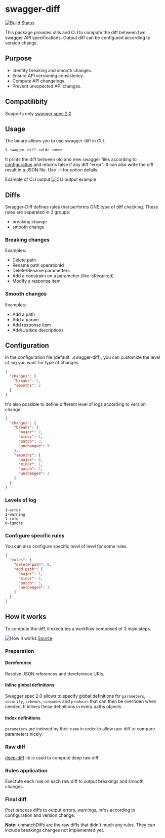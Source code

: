 # swagger-diff

[![Build Status][travis-image]][travis-url]

This package provides utils and CLI to compute the diff between two swagger API specifications. Output diff can be configured according to version change.

## Purpose
- Identify breaking and smooth changes.
- Ensure API versioning consistency.
- Compute API changelogs.
- Prevent unexpected API changes.

## Compatilibity

Supports only [swagger spec 2.0](https://github.com/swagger-api/swagger-spec/blob/master/versions/2.0.md).


## Usage
The binary allows you to use swagger-diff in CLI.
```bash
$ swagger-diff <old> <new>
```
It prints the diff between old and new swagger files according to [configuration](#configuration) and returns false if any diff "error". It can also write the diff result in a JSON file. Use `-h` for option defails.

Example of CLI output
![CLI output example](https://cloud.githubusercontent.com/assets/1886834/12273943/c748b518-b968-11e5-90ac-05102e184c35.png)


## Diffs
Swagger-Diff defines rules that performs ONE type of diff checking. These rules are separated in 2 groups:
- breaking change
- smooth change

### Breaking changes
Examples:
- Delete path
- Rename path operationId
- Delete/Rename parametters
- Add a constraint on a parametter (like isRequired)
- Modify a response item

### Smooth changes
Examples:
- Add a path
- Add a param
- Add response item
- Add/Update descriptions


## Configuration

In the configuration file (default: .swagger-diff), you can customize the level of log you want for type of changes.
```JSON
{
  "changes": {
    "breaks": 2,
    "smooths": 2
  }
}
```

It's also possible to define different level of logs according to version change.
```JSON
{
  "changes": {
    "breaks": {
      "major": 2,
      "minor": 3,
      "patch": 3,
      "unchanged": 3
    },
    "smooths": {
      "major": 0,
      "minor": 1,
      "patch": 2,
      "unchanged": 3
    }
  }
}
```


### Levels of log
```
3-error
2-warning
1-info
0-ignore
```

### Configure specific rules
You can also configure specific level of level for some rules.
```JSON
{
  "rules": {
    "delete-path": 0,
    "add-path": {
      "major": 2,
      "minor": 3,
      "patch": 3,
      "unchanged": 3
    }
  }
}
```

## How it works

To compute the diff, it exectutes a workflow composed of 3 main steps.

![How it works](https://cloud.githubusercontent.com/assets/1886834/12275565/eefdb894-b970-11e5-8caa-43624864c4bd.png)
 [Source](https://docs.google.com/drawings/d/1Xj20DzkaMYZc6zlPH8-F7wzlyap67vJCva6r0sKhDXM/edit?usp=sharing)

### Preparation

#### Dereference
Resolve JSON references and dereference URIs.

#### Inline global definitions
Swagger spec 2.0 allows to specify global definitions for `parameters`, `security`, `schemes`, `consumes` and `produces` that can then be overriden when needed. It inlines these definitions in every paths objects.

#### Index definitions
`parameters` are indexed by their `name` in order to allow raw-diff to compare parameters nicely.

### Raw diff
[deep-diff](https://www.npmjs.com/package/deep-diff) lib is used to compute deep raw diff.

### Rules application
Exectute each rule on each raw diff to output breakings and smooth changes.

### Final diff
Post process diffs to output errors, warnings, infos according to configuration and version change.

**Note:** unmatchDiffs are the raw diffs that didn't much any rules. They can include breakings changes not implemented yet.

[travis-url]: https://travis-ci.org/zallek/swagger-diff
[travis-image]: https://travis-ci.org/zallek/swagger-diff.svg
